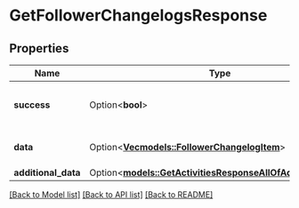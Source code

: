 # GetFollowerChangelogsResponse

## Properties

Name | Type | Description | Notes
------------ | ------------- | ------------- | -------------
**success** | Option<**bool**> | If the response is successful or not | [optional]
**data** | Option<[**Vec<models::FollowerChangelogItem>**](FollowerChangelogItem.md)> | Follower changelogs array | [optional]
**additional_data** | Option<[**models::GetActivitiesResponseAllOfAdditionalData**](GetActivitiesResponse_allOf_additional_data.md)> |  | [optional]

[[Back to Model list]](../README.md#documentation-for-models) [[Back to API list]](../README.md#documentation-for-api-endpoints) [[Back to README]](../README.md)


